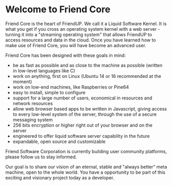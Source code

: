 # Welcome to Friend Core

Friend Core is the heart of FriendUP.  We call it a Liquid Software Kernel.
It is what you get if you cross an operating system kernel with a web server -
turning it into a "streaming operating system" that allows FriendUP to access
resources and data in the cloud.
Once you have learned how to make use of Friend Core, you will have become an advanced user.

Friend Core has been designed with these goals in mind:

- be as fast as possible and as close to the machine as possible (written in low-level languages like C)
- work on anything, first on Linux (Ubuntu 14 or 16 recommended at the moment)
- work on low-end machines, like Raspberries or Pine64
- easy to install, simple to configure
- support for a large number of users, economical in resources and network resources
- allow web browser based apps to be written in Javascript, giving access to
every low-level system of the server, through the use of a secure messaging system
- 256 bits encryption or higher right out of your browser and on the server
- engineered to offer liquid software server capability in the future
- expandable, open source and customizable

Friend Software Corporation is currently building user community platforms, please follow us to stay informed.

Our goal is to share our vision of an eternal, stable and "always better" meta machine,
open to the whole world. You have a opportunity to be part of this exciting
and visionary project today as a developer.




